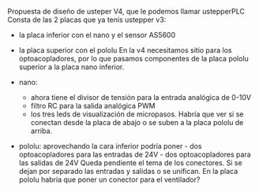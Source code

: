 Propuesta de diseño de usteper V4, que le podemos llamar ustepperPLC
Consta de las 2 placas que ya tenís ustepper v3: 
  - la placa inferior con el nano y el sensor AS5600
  - la placa superior con el pololu
 En la v4 necesitamos sitio para los optoacopladores, por lo que pasamos componentes de la placa pololu superior a la placa nano inferior.
  - nano: 
    - ahora tiene el divisor de tensión para la entrada analógica de 0-10V
    - filtro RC para la salida analógica PWM
    - los tres leds de visualización de micropasos. 
    Habría que ver si se conectan desde la placa de abajo o se suben a la placa pololu de arriba.
    
   - pololu: aprovechando la cara inferior podría poner
    - dos optoacopladores para las entradas de 24V
    - dos optoacopladores para las salidas de 24V
  Queda pendiente el tema de los conectores. Si se dejan por separado las entradas y salidas o se unifican.
  En la placa pololu habría que poner un conector para el ventilador?
